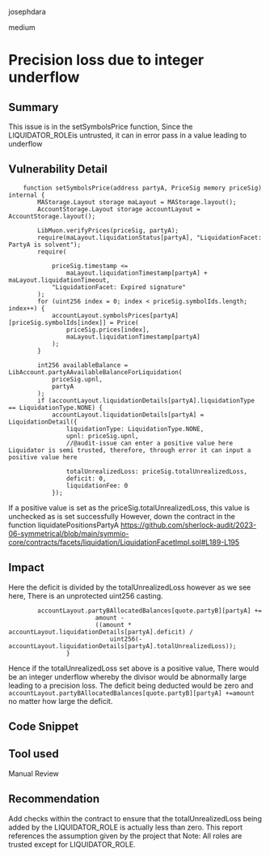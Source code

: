 josephdara

medium

# Precision loss due to integer underflow

## Summary
This issue is in the setSymbolsPrice function, Since the LIQUIDATOR_ROLEis untrusted, it can in error pass in a value leading to underflow
## Vulnerability Detail
```solidity
    function setSymbolsPrice(address partyA, PriceSig memory priceSig) internal {
        MAStorage.Layout storage maLayout = MAStorage.layout();
        AccountStorage.Layout storage accountLayout = AccountStorage.layout();

        LibMuon.verifyPrices(priceSig, partyA);
        require(maLayout.liquidationStatus[partyA], "LiquidationFacet: PartyA is solvent");
        require(
             
            priceSig.timestamp <=
                maLayout.liquidationTimestamp[partyA] + maLayout.liquidationTimeout,
            "LiquidationFacet: Expired signature"
        );
        for (uint256 index = 0; index < priceSig.symbolIds.length; index++) {
            accountLayout.symbolsPrices[partyA][priceSig.symbolIds[index]] = Price(
                priceSig.prices[index],
                maLayout.liquidationTimestamp[partyA]
            );
        }

        int256 availableBalance = LibAccount.partyAAvailableBalanceForLiquidation(
            priceSig.upnl,
            partyA
        );
        if (accountLayout.liquidationDetails[partyA].liquidationType == LiquidationType.NONE) {
            accountLayout.liquidationDetails[partyA] = LiquidationDetail({
                liquidationType: LiquidationType.NONE,
                upnl: priceSig.upnl,
                //@audit-issue can enter a positive value here Liquidator is semi trusted, therefore, through error it can input a positive value here

                totalUnrealizedLoss: priceSig.totalUnrealizedLoss,
                deficit: 0,
                liquidationFee: 0
            });
```
If a positive value is set as the priceSig.totalUnrealizedLoss, this value is unchecked as is set successfully
However, down the contract in the function liquidatePositionsPartyA
https://github.com/sherlock-audit/2023-06-symmetrical/blob/main/symmio-core/contracts/facets/liquidation/LiquidationFacetImpl.sol#L189-L195
## Impact
Here the deficit is divided by the totalUnrealizedLoss however as we see here, There is an unprotected uint256 casting.
```solidity
        accountLayout.partyBAllocatedBalances[quote.partyB][partyA] +=
                        amount -
                        ((amount * accountLayout.liquidationDetails[partyA].deficit) /
                            uint256(-accountLayout.liquidationDetails[partyA].totalUnrealizedLoss));
                }
```
Hence if the totalUnrealizedLoss set above is a positive value, There would be an integer underflow whereby the divisor would be abnormally large leading to a precision loss.
The deficit being deducted would be zero and ```accountLayout.partyBAllocatedBalances[quote.partyB][partyA] +=amount``` no matter how large the deficit.
## Code Snippet

## Tool used

Manual Review

## Recommendation
Add checks within the contract to ensure that the totalUnrealizedLoss being added by the LIQUIDATOR_ROLE is actually less than zero. 
This report references the assumption given by the project that 
Note: All roles are trusted except for LIQUIDATOR_ROLE.